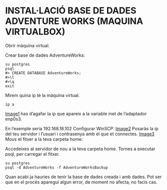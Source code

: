 # INSTAL·LACIÓ BASE DE DADES ADVENTURE WORKS (MAQUINA VIRTUALBOX)

Obrir màquina virtual.

Crear base de dades AdventureWorks:
```
su postgres
psql
#> CREATE DATABASE AdventureWorks;
#>\l 
#>\q
exit
```

Mirem quina ip té la màquina virtual.
```
ip a
```
[Image1](https://github.com/fbarraga/Postgres-DB/blob/main/UF2/Databases/adventureworks/image1.png)
has d’agafar la ip que apareix a la variable inet de l’adaptador enp0s3.

En l’exemple seria 192.168.18.102
Configurar WinSCP:
[Image2](https://github.com/fbarraga/Postgres-DB/blob/main/UF2/Databases/adventureworks/image2.png)
Posaràs la ip del teu servidor i l’usuari i contrasenya amb el que et connectes.
[Image3](https://github.com/fbarraga/Postgres-DB/blob/main/UF2/Databases/adventureworks/image3.png)
Mous el fitxer a la teva carpeta home:
 
Accedeixes al servidor de nou a la teva carpeta home.
Tornes a executar psql, per carregar el fitxer.
```
su postgres
psql -d AdventureWorks -f AdventureWorksBackup
```

Quan acabi ja hauries de tenir la base de dades creada i amb dades. Pot ser que en el procés aparegui algun error, de moment no afecta, no facis cas.

